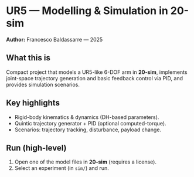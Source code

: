 # UR5 — Modelling & Simulation in 20-sim

**Author:** Francesco Baldassarre — 2025

## What this is
Compact project that models a UR5-like 6-DOF arm in **20-sim**, implements joint-space trajectory generation and basic feedback control via PID, and provides simulation scenarios.

## Key highlights
- Rigid-body kinematics & dynamics (DH-based parameters).  
- Quintic trajectory generator + PID (optional computed-torque).  
- Scenarios: trajectory tracking, disturbance, payload change.  

## Run (high-level)
1. Open one of the model files in **20-sim** (requires a license).  
2. Select an experiment (in `sim/`) and run.
